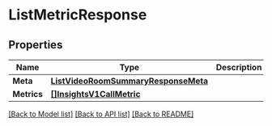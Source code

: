 # ListMetricResponse

## Properties

Name | Type | Description | Notes
------------ | ------------- | ------------- | -------------
**Meta** | [**ListVideoRoomSummaryResponseMeta**](ListVideoRoomSummaryResponse_meta.md) |  | [optional] 
**Metrics** | [**[]InsightsV1CallMetric**](insights.v1.call.metric.md) |  | [optional] 

[[Back to Model list]](../README.md#documentation-for-models) [[Back to API list]](../README.md#documentation-for-api-endpoints) [[Back to README]](../README.md)


